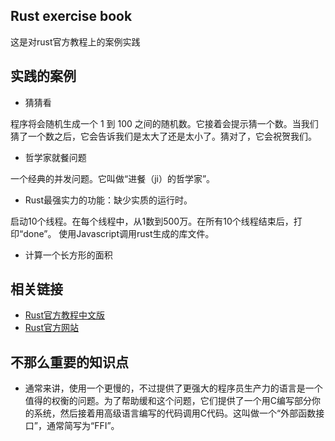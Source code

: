 ## Rust exercise book
这是对rust官方教程上的案例实践
## 实践的案例
- 猜猜看

程序将会随机生成一个 1 到 100 之间的随机数。它接着会提示猜一个数。当我们猜了一个数之后，它会告诉我们是太大了还是太小了。猜对了，它会祝贺我们。
- 哲学家就餐问题

一个经典的并发问题。它叫做“进餐（ji）的哲学家”。

- Rust最强实力的功能：缺少实质的运行时。

启动10个线程。在每个线程中，从1数到500万。在所有10个线程结束后，打印“done”。
使用Javascript调用rust生成的库文件。

- 计算一个长方形的面积

## 相关链接
- [Rust官方教程中文版](http://rustbook.cn/)
- [Rust官方网站](https://www.rust-lang.org/zh-CN/)

## 不那么重要的知识点

- 通常来讲，使用一个更慢的，不过提供了更强大的程序员生产力的语言是一个值得的权衡的问题。为了帮助缓和这个问题，它们提供了一个用C编写部分你的系统，然后接着用高级语言编写的代码调用C代码。这叫做一个“外部函数接口”，通常简写为“FFI”。
